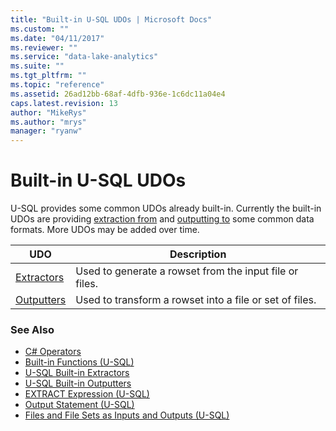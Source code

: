 ```yaml
---
title: "Built-in U-SQL UDOs | Microsoft Docs"
ms.custom: ""
ms.date: "04/11/2017"
ms.reviewer: ""
ms.service: "data-lake-analytics"
ms.suite: ""
ms.tgt_pltfrm: ""
ms.topic: "reference"
ms.assetid: 26ad12bb-68af-4dfb-936e-1c6dc11a04e4
caps.latest.revision: 13
author: "MikeRys"
ms.author: "mrys"
manager: "ryanw"
---
```

# Built-in U-SQL UDOs
U-SQL provides some common UDOs already built-in. Currently the built-in UDOs are providing [extraction from](u-sql-built-in-extractors.md) and [outputting to](u-sql-built-in-outputters.md) some common data formats. More UDOs may be added over time.  

|UDO  |Description|
|----|--|
|[Extractors](u-sql-built-in-extractors.md)|Used to generate a rowset from the input file or files.|
|[Outputters](u-sql-built-in-outputters.md) |Used to transform a rowset into a file or set of files.|
  
### See Also 
* [C# Operators](https://msdn.microsoft.com/library/6a71f45d.aspx)   
* [Built-in Functions (U-SQL)](built-in-functions-u-sql.md)  
* [U-SQL Built-in Extractors](u-sql-built-in-extractors.md)  
* [U-SQL Built-in Outputters](u-sql-built-in-outputters.md)  
* [EXTRACT Expression (U-SQL)](extract-expression-u-sql.md)
* [Output Statement (U-SQL)](output-statement-u-sql.md)
* [Files and File Sets as Inputs and Outputs (U-SQL)](files-and-file-sets-as-inputs-and-outputs-u-sql.md)




